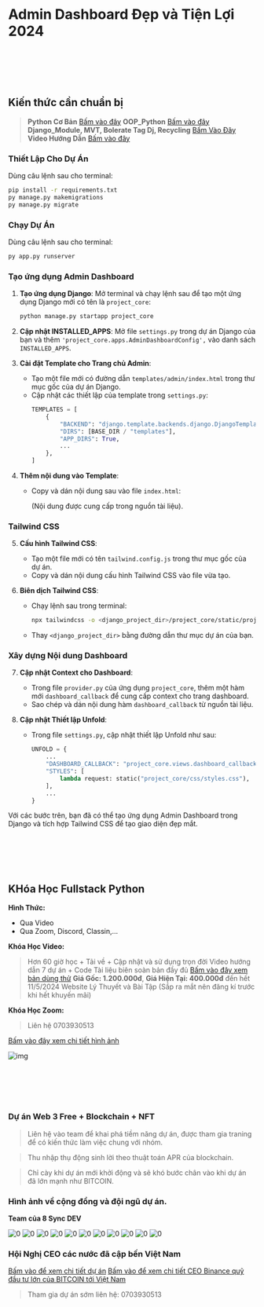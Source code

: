 # Admin Dashboard Đẹp và Tiện Lợi 2024

<br>
<br>
<br>
<br>

## Kiến thức cần chuẩn bị
> __Python Cơ Bản__ [Bấm vào đây](https://www.youtube.com/watch?v=vuW_VP45HAw&list=PL0BKQObQ3LnDhMKXnId86lj_lBqByA1ON)
> __OOP_Python__ [Bấm vào đây](https://www.youtube.com/watch?v=vuW_VP45HAw&list=PL0BKQObQ3LnDhMKXnId86lj_lBqByA1ON)
> __Django_Module, MVT, Bolerate Tag Dj, Recycling__ [Bấm Vào Đây](#khóa-học-fullstack-python)
> __Video Hướng Dẫn__ [Bấm vào đây]()


### Thiết Lập Cho Dự Án
Dùng câu lệnh sau cho terminal:
```sh
pip install -r requirements.txt
py manage.py makemigrations
py manage.py migrate
```

### Chạy Dự Án
Dùng câu lệnh sau cho terminal:
```sh
py app.py runserver
```

### Tạo ứng dụng Admin Dashboard

1. **Tạo ứng dụng Django**:
   Mở terminal và chạy lệnh sau để tạo một ứng dụng Django mới có tên là `project_core`:
   ```bash
   python manage.py startapp project_core
   ```

2. **Cập nhật INSTALLED_APPS**:
   Mở file `settings.py` trong dự án Django của bạn và thêm `'project_core.apps.AdminDashboardConfig',` vào danh sách `INSTALLED_APPS`.

3. **Cài đặt Template cho Trang chủ Admin**:
   - Tạo một file mới có đường dẫn `templates/admin/index.html` trong thư mục gốc của dự án Django.
   - Cập nhật các thiết lập của template trong `settings.py`:
     ```python
     TEMPLATES = [
         {
             "BACKEND": "django.template.backends.django.DjangoTemplates",
             "DIRS": [BASE_DIR / "templates"],
             "APP_DIRS": True,
             ...
         },
     ]
     ```

4. **Thêm nội dung vào Template**:
   - Copy và dán nội dung sau vào file `index.html`:

     (Nội dung được cung cấp trong nguồn tài liệu).

### Tailwind CSS

5. **Cấu hình Tailwind CSS**:
   - Tạo một file mới có tên `tailwind.config.js` trong thư mục gốc của dự án.
   - Copy và dán nội dung cấu hình Tailwind CSS vào file vừa tạo.

6. **Biên dịch Tailwind CSS**:
   - Chạy lệnh sau trong terminal:
     ```bash
     npx tailwindcss -o <django_project_dir>/project_core/static/project_core/css/styles.css --watch --minify
     ```
   - Thay `<django_project_dir>` bằng đường dẫn thư mục dự án của bạn.

### Xây dựng Nội dung Dashboard

7. **Cập nhật Context cho Dashboard**:
   - Trong file `provider.py` của ứng dụng `project_core`, thêm một hàm mới `dashboard_callback` để cung cấp context cho trang dashboard.
   - Sao chép và dán nội dung hàm `dashboard_callback` từ nguồn tài liệu.

8. **Cập nhật Thiết lập Unfold**:
   - Trong file `settings.py`, cập nhật thiết lập Unfold như sau:

     ```python
     UNFOLD = {
         ...
         "DASHBOARD_CALLBACK": "project_core.views.dashboard_callback",
         "STYLES": [
             lambda request: static("project_core/css/styles.css"),
         ],
         ...
     }
     ```

Với các bước trên, bạn đã có thể tạo ứng dụng Admin Dashboard trong Django và tích hợp Tailwind CSS để tạo giao diện đẹp mắt.

<br>
<br>
<br>
<br>

## KHóa Học Fullstack Python

__Hình Thức:__
- Qua Video
- Qua Zoom, Discord, Classin,...

__Khóa Học Video:__
> Hơn 60 giờ học + Tải về + Cập nhật và sử dụng trọn đời
> Video hướng dẫn 7 dự án + Code
> Tài liệu biên soàn bản đầy đủ [Bấm vào đây xem bản dùng thử](https://github.com/8syncdev/Full-Python-Ebook)
> __Giá Gốc: 1.200.000đ__, __Giá Hiện Tại: 400.000đ__ đến hết 11/5/2024
> Website Lý Thuyết và Bài Tập (Sắp ra mắt nên đăng kí trước khi hết khuyến mãi)

__Khóa Học Zoom:__
> Liên hệ 0703930513

[Bấm vào đây xem chi tiết hình ảnh](./doc/images/RoadMap.png)

![img](./doc/images/RoadMap.png)

<br>
<br>
<br>
<br>

### Dự án Web 3 Free + Blockchain + NFT
> Liên hệ vào team để khai phá tiềm năng dự án, được tham gia traning để có kiến thức làm việc chung với nhóm.

> Thu nhập thụ động sinh lời theo thuật toán APR của blockchain.

> Chỉ cày khi dự án mới khởi động và sẽ khó bước chân vào khi dự án đã lớn mạnh như BITCOIN.

### Hình ảnh về cộng đồng và đội ngũ dự án.

__Team của 8 Sync DEV__

![0](./doc/images/blockchain/0_team.jpg)
![0](./doc/images/blockchain/1_income.jpg)
![0](./doc/images/blockchain/2_social_chat.jpg)
![0](./doc/images/blockchain/3.jpg)
![0](./doc/images/blockchain/4.jpg)
![0](./doc/images/blockchain/5.jpg)
![0](./doc/images/blockchain/6.jpg)
![0](./doc/images/blockchain/7.jpg)
![0](./doc/images/blockchain/8.jpg)
![0](./doc/images/blockchain/9.jpg)
![0](./doc/images/blockchain/10.jpg)

### Hội Nghị CEO các nước đã cập bến Việt Nam

[Bấm vào để xem chi tiết dự án](./doc/video/intro.mp4)
[Bấm vào để xem chi tiết CEO Binance quỹ đầu tư lớn của BITCOIN tới Việt Nam](./doc/video/ceo.mp4)

> Tham gia dự án sớm liên hệ: 0703930513

